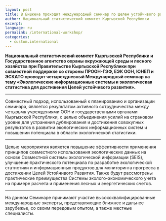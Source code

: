 ```yaml
---
layout: post
title: В Бишкеке проходит международный семинар по Целем устойчивого развития
author: Национальный статистический комитет Кыргызской Республики
excerpt:
language: ru
permalink: /international-workshop/
categories:
  - custom.international
---
```

**Национальный статистический комитет Кыргызской Республики  и Государственное агентство охраны окружающей среды и лесного хозяйства при Правительстве Кыргызской Республики при совместной поддержке со стороны ПРООН-ГЭФ, ЕЭК ООН, ЮНЕП и ЭСКАТО  проводят четырехдневный Международный семинар на тему «Экологические информационные системы и экологическая статистика для достижения Целей устойчивого развития».** 



***

Совместный подход, использованный к планированию и организации семинара, является результатом активного сотрудничества между четырьмя учреждениями ООН и государственными органами Кыргызской Республики, с целью объединения усилий на страновом уровне для устранения дублирования и достижения совокупных результатов в развитии экологических информационных систем и повышении потенциала в области экологической статистики.

***

Целью мероприятия является повышение эффективности применения принципов совместного использования экологических данных на основе Совместной системы экологической информации (SEIS), улучшение практического потенциала по разработке экологической статистики и информационных продуктов для мониторинга прогресса в достижении Целей Устойчивого Развития. Также будут рассмотрены практические преимущества Системы эколого-экономического учета на примере расчета и применения лесных и  энергетических счетов.

***
На данном Семинаре принимают участие высококвалифицированные международные эксперты, представляющие ближнее и дальнее зарубежье, со своим передовым опытом, а также местные специалисты.
